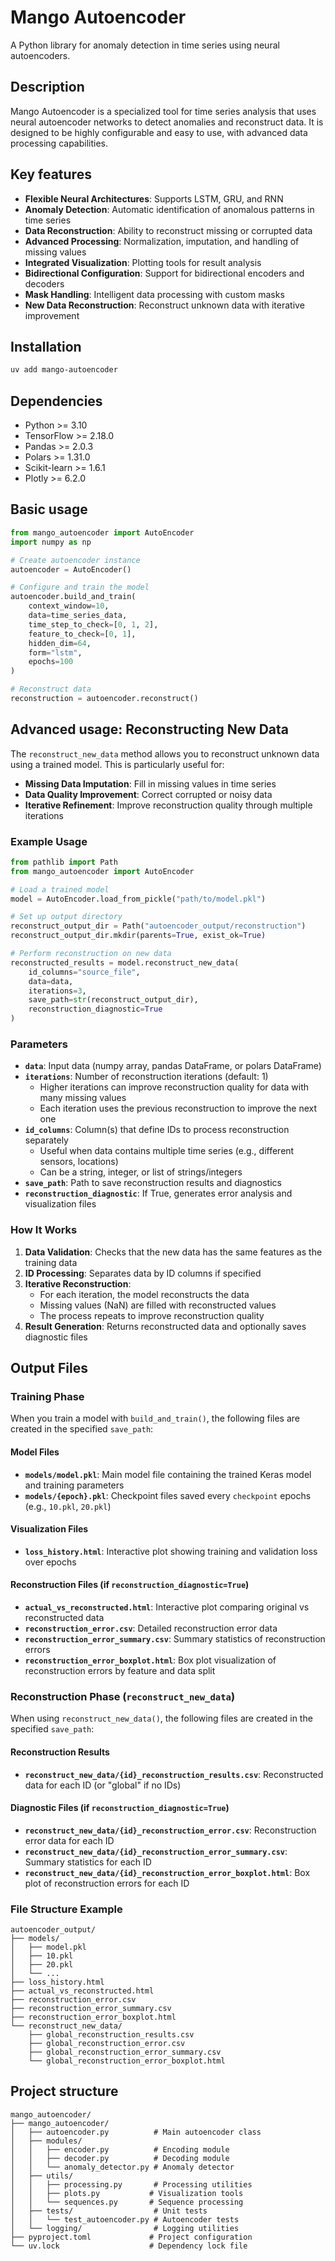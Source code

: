 # Mango Autoencoder

A Python library for anomaly detection in time series using neural autoencoders.

## Description

Mango Autoencoder is a specialized tool for time series analysis that uses neural autoencoder networks to detect anomalies and reconstruct data. It is designed to be highly configurable and easy to use, with advanced data processing capabilities.

## Key features

- **Flexible Neural Architectures**: Supports LSTM, GRU, and RNN
- **Anomaly Detection**: Automatic identification of anomalous patterns in time series
- **Data Reconstruction**: Ability to reconstruct missing or corrupted data
- **Advanced Processing**: Normalization, imputation, and handling of missing values
- **Integrated Visualization**: Plotting tools for result analysis
- **Bidirectional Configuration**: Support for bidirectional encoders and decoders
- **Mask Handling**: Intelligent data processing with custom masks
- **New Data Reconstruction**: Reconstruct unknown data with iterative improvement

## Installation

```bash
uv add mango-autoencoder
```

## Dependencies

- Python >= 3.10
- TensorFlow >= 2.18.0
- Pandas >= 2.0.3
- Polars >= 1.31.0
- Scikit-learn >= 1.6.1
- Plotly >= 6.2.0

## Basic usage

```python
from mango_autoencoder import AutoEncoder
import numpy as np

# Create autoencoder instance
autoencoder = AutoEncoder()

# Configure and train the model
autoencoder.build_and_train(
    context_window=10,
    data=time_series_data,
    time_step_to_check=[0, 1, 2],
    feature_to_check=[0, 1],
    hidden_dim=64,
    form="lstm",
    epochs=100
)

# Reconstruct data
reconstruction = autoencoder.reconstruct()
```

## Advanced usage: Reconstructing New Data

The `reconstruct_new_data` method allows you to reconstruct unknown data using a trained model. This is particularly useful for:

- **Missing Data Imputation**: Fill in missing values in time series
- **Data Quality Improvement**: Correct corrupted or noisy data
- **Iterative Refinement**: Improve reconstruction quality through multiple iterations

### Example Usage

```python
from pathlib import Path
from mango_autoencoder import AutoEncoder

# Load a trained model
model = AutoEncoder.load_from_pickle("path/to/model.pkl")

# Set up output directory
reconstruct_output_dir = Path("autoencoder_output/reconstruction")
reconstruct_output_dir.mkdir(parents=True, exist_ok=True)

# Perform reconstruction on new data
reconstructed_results = model.reconstruct_new_data(
    id_columns="source_file",
    data=data, 
    iterations=3, 
    save_path=str(reconstruct_output_dir),
    reconstruction_diagnostic=True
)
```

### Parameters

- **`data`**: Input data (numpy array, pandas DataFrame, or polars DataFrame)
- **`iterations`**: Number of reconstruction iterations (default: 1)
  - Higher iterations can improve reconstruction quality for data with many missing values
  - Each iteration uses the previous reconstruction to improve the next one
- **`id_columns`**: Column(s) that define IDs to process reconstruction separately
  - Useful when data contains multiple time series (e.g., different sensors, locations)
  - Can be a string, integer, or list of strings/integers
- **`save_path`**: Path to save reconstruction results and diagnostics
- **`reconstruction_diagnostic`**: If True, generates error analysis and visualization files

### How It Works

1. **Data Validation**: Checks that the new data has the same features as the training data
2. **ID Processing**: Separates data by ID columns if specified
3. **Iterative Reconstruction**: 
   - For each iteration, the model reconstructs the data
   - Missing values (NaN) are filled with reconstructed values
   - The process repeats to improve reconstruction quality
4. **Result Generation**: Returns reconstructed data and optionally saves diagnostic files

## Output Files

### Training Phase

When you train a model with `build_and_train()`, the following files are created in the specified `save_path`:

#### Model Files
- **`models/model.pkl`**: Main model file containing the trained Keras model and training parameters
- **`models/{epoch}.pkl`**: Checkpoint files saved every `checkpoint` epochs (e.g., `10.pkl`, `20.pkl`)

#### Visualization Files
- **`loss_history.html`**: Interactive plot showing training and validation loss over epochs

#### Reconstruction Files (if `reconstruction_diagnostic=True`)
- **`actual_vs_reconstructed.html`**: Interactive plot comparing original vs reconstructed data
- **`reconstruction_error.csv`**: Detailed reconstruction error data
- **`reconstruction_error_summary.csv`**: Summary statistics of reconstruction errors
- **`reconstruction_error_boxplot.html`**: Box plot visualization of reconstruction errors by feature and data split

### Reconstruction Phase (`reconstruct_new_data`)

When using `reconstruct_new_data()`, the following files are created in the specified `save_path`:

#### Reconstruction Results
- **`reconstruct_new_data/{id}_reconstruction_results.csv`**: Reconstructed data for each ID (or "global" if no IDs)

#### Diagnostic Files (if `reconstruction_diagnostic=True`)
- **`reconstruct_new_data/{id}_reconstruction_error.csv`**: Reconstruction error data for each ID
- **`reconstruct_new_data/{id}_reconstruction_error_summary.csv`**: Summary statistics for each ID
- **`reconstruct_new_data/{id}_reconstruction_error_boxplot.html`**: Box plot of reconstruction errors for each ID

### File Structure Example

```
autoencoder_output/
├── models/
│   ├── model.pkl
│   ├── 10.pkl
│   ├── 20.pkl
│   └── ...
├── loss_history.html
├── actual_vs_reconstructed.html
├── reconstruction_error.csv
├── reconstruction_error_summary.csv
├── reconstruction_error_boxplot.html
└── reconstruct_new_data/
    ├── global_reconstruction_results.csv
    ├── global_reconstruction_error.csv
    ├── global_reconstruction_error_summary.csv
    └── global_reconstruction_error_boxplot.html
```

## Project structure

```
mango_autoencoder/
├── mango_autoencoder/
│   ├── autoencoder.py          # Main autoencoder class
│   ├── modules/
│   │   ├── encoder.py          # Encoding module
│   │   ├── decoder.py          # Decoding module
│   │   └── anomaly_detector.py # Anomaly detector
│   ├── utils/
│   │   ├── processing.py       # Processing utilities
│   │   ├── plots.py           # Visualization tools
│   │   └── sequences.py       # Sequence processing
│   ├── tests/                  # Unit tests
│   │   └── test_autoencoder.py # Autoencoder tests
│   └── logging/                # Logging utilities
├── pyproject.toml             # Project configuration
└── uv.lock                    # Dependency lock file
```

